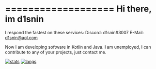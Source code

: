 ===================
Hi there, im d1snin
===================

I respond the fastest on these services:
Discord: d1snin#3007
E-Mail: d1snin@aol.com

Now I am developing software in Kotlin and Java.
I am unemployed, I can contribute to any of your projects, just contact me.

[![stats](https://github-readme-stats.vercel.app/api?username=d1snin&show_icons=true&theme=dracula)](https://github.com/d1snin) [![langs](https://github-readme-stats.vercel.app/api/top-langs/?username=d1snin&layout=compact&theme=dracula)](https://github.com/d1snin)
